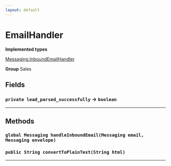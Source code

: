 ```yaml
---
layout: default
---
```

# EmailHandler



**Implemented types**

[Messaging.InboundEmailHandler](Messaging.InboundEmailHandler)


**Group** Sales

## Fields

### `private lead_parsed_successfully` → `boolean`


---
## Methods
### `global Messaging handleInboundEmail(Messaging email, Messaging envelope)`
### `public String convertToPlainText(String html)`
---
